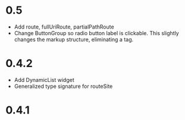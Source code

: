 # 0.5

* Add route, fullUriRoute, partialPathRoute
* Change ButtonGroup so radio button label is clickable.  This slightly
  changes the markup structure, eliminating a <td> tag.

# 0.4.2

* Add DynamicList widget
* Generalized type signature for routeSite

# 0.4.1

